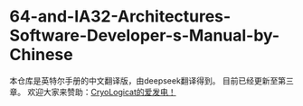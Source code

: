 # 64-and-IA32-Architectures-Software-Developer-s-Manual-by-Chinese
本仓库是英特尔手册的中文翻译版，由deepseek翻译得到。
目前已经更新至第三章。
欢迎大家来赞助：[CryoLogicat的爱发电！](https://afdian.com/a/CryoLogicat)
